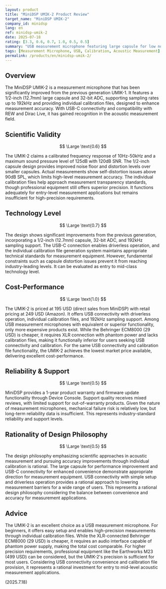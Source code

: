 ```yaml
---
layout: product
title: "MiniDSP UMIK-2 Product Review"
target_name: "MiniDSP UMIK-2"
company_id: minidsp
lang: en
ref: minidsp-umik-2
date: 2025-07-18
rating: [3.3, 0.6, 0.7, 1.0, 0.5, 0.5]
summary: "USB measurement microphone featuring large capsule for low noise design, achieving the lowest price for equivalent functionality among USB measurement microphones"
tags: [Measurement Microphone, USB, Calibration, Acoustic Measurement]
permalink: /products/en/minidsp-umik-2/
---
```


## Overview

The MiniDSP UMIK-2 is a measurement microphone that has been significantly improved from the previous generation UMIK-1. It features a 1/2-inch (12.7mm) large capsule and 32-bit ADC, supporting sampling rates up to 192kHz and providing individual calibration files, designed to enhance measurement accuracy. With USB-C connectivity and compatibility with REW and Dirac Live, it has gained recognition in the acoustic measurement field.

## Scientific Validity

$$ \Large \text{0.6} $$

The UMIK-2 claims a calibrated frequency response of 10Hz-50kHz and a maximum sound pressure level of 125dB with 120dB SNR. The 1/2-inch capsule design provides improved noise floor and distortion levels over smaller capsules. Actual measurements show self-distortion issues above 90dB SPL, which limits high-level measurement accuracy. The individual calibration files help approach measurement transparency standards, though professional equipment still offers superior precision. It functions adequately for entry-level measurement applications but remains insufficient for high-precision requirements.

## Technology Level

$$ \Large \text{0.7} $$

The design shows significant improvements from the previous generation, incorporating a 1/2-inch (12.7mm) capsule, 32-bit ADC, and 192kHz sampling support. The USB-C connection enables driverless operation, and the individual calibration file generation system maintains appropriate technical standards for measurement equipment. However, fundamental constraints such as capsule distortion issues prevent it from reaching industry-leading levels. It can be evaluated as entry to mid-class technology level.

## Cost-Performance

$$ \Large \text{1.0} $$

The UMIK-2 is priced at 195 USD (direct sales from MiniDSP) with retail pricing at 249 USD (Amazon). It offers USB connectivity with driverless operation, individual calibration files, and 192kHz sampling support. Among USB measurement microphones with equivalent or superior functionality, only more expensive products exist. While the Behringer ECM8000 (29 USD) is cheaper, it requires XLR connection with phantom power and lacks calibration files, making it functionally inferior for users seeking USB connectivity and calibration. For the same USB connectivity and calibration file functionality, the UMIK-2 achieves the lowest market price available, delivering excellent cost-performance.

## Reliability & Support

$$ \Large \text{0.5} $$

MiniDSP provides a 1-year product warranty and firmware update functionality through Device Console. Support quality receives mixed reviews, with limited support for out-of-warranty products. Given the nature of measurement microphones, mechanical failure risk is relatively low, but long-term reliability data is insufficient. This represents industry-standard reliability and support levels.

## Rationality of Design Philosophy

$$ \Large \text{0.5} $$

The design philosophy emphasizing scientific approaches in acoustic measurement and pursuing accuracy improvements through individual calibration is rational. The large capsule for performance improvement and USB-C connectivity for enhanced convenience demonstrate appropriate direction for measurement equipment. USB connectivity with simple setup and driverless operation provides a rational approach to lowering measurement barriers for a wide range of users. This represents a rational design philosophy considering the balance between convenience and accuracy for measurement applications.

## Advice

The UMIK-2 is an excellent choice as a USB measurement microphone. For beginners, it offers easy setup and enables high-precision measurements through individual calibration files. While the XLR-connected Behringer ECM8000 (29 USD) is cheaper, it requires an audio interface capable of phantom power supply, making the total cost comparable. For higher precision requirements, professional equipment like the Earthworks M23 (499 USD) can be considered, but the UMIK-2's precision is sufficient for most users. Considering USB connectivity convenience and calibration file provision, it represents a rational investment for entry to mid-level acoustic measurement applications.

(2025.7.18)